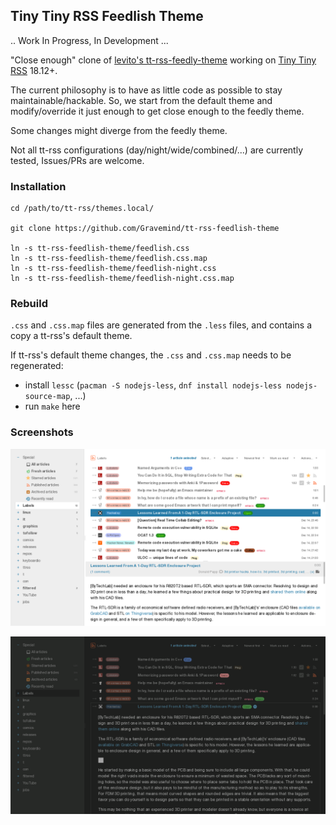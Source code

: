 ## Tiny Tiny RSS Feedlish Theme

.. Work In Progress, In Development ...

"Close enough" clone of [levito's tt-rss-feedly-theme](https://github.com/levito/tt-rss-feedly-theme) working on
[Tiny Tiny RSS](https://tt-rss.org/) 18.12+.

The current philosophy is to have as little code as possible to stay
maintainable/hackable. So, we start from the default theme and modify/override
it just enough to get close enough to the feedly theme.

Some changes might diverge from the feedly theme.

Not all tt-rss configurations (day/night/wide/combined/...) are currently
tested, Issues/PRs are welcome.

### Installation

```
cd /path/to/tt-rss/themes.local/

git clone https://github.com/Gravemind/tt-rss-feedlish-theme

ln -s tt-rss-feedlish-theme/feedlish.css
ln -s tt-rss-feedlish-theme/feedlish.css.map
ln -s tt-rss-feedlish-theme/feedlish-night.css
ln -s tt-rss-feedlish-theme/feedlish-night.css.map
```

### Rebuild

`.css` and `.css.map` files are generated from the `.less` files, and contains a
copy a tt-rss's default theme.

If tt-rss's default theme changes, the `.css` and `.css.map` needs to be
regenerated:
- install `lessc` (`pacman -S nodejs-less`, `dnf install nodejs-less nodejs-source-map`, ...)
- run `make` here

### Screenshots

![feedlish](./screenshots/feedlish.png)

![feedlish-night](./screenshots/feedlish-night.png)

